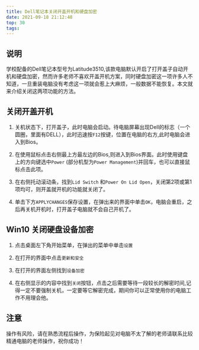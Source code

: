 ```yaml
---
title: Dell笔记本关闭开盖开机和硬盘加密
date: 2021-09-18 21:12:48
top: 30
tags:
---
```


## 说明

学校配备的Dell笔记本型号为Latitude3510,该款电脑默认开启了打开盖子自动开机和硬盘加密，然而许多老师不喜欢开盖开机方案，同时硬盘加密这一项许多人不知道，一旦重装电脑没有考虑这一项就会惹上大麻烦，一般数据不能恢复。本文就来介绍关闭这两项功能的方法。
<!--more-->

## 关闭开盖开机

1. 关机状态下，打开盖子，此时电脑会启动。待电脑屏幕出现Dell的标志（一个圆圈，里面有DELL），此时迅速按`F12`按键，位置在电脑的右方,此时电脑会进入到Bios。

2. 在使用鼠标点击右侧最上方最左边的Bios,则进入到Bios界面。此时使用键盘上的方向键选中`Power` (部分机型为`Power Management`)并回车，也可以直接鼠标点击此项。

3. 在右侧托动滚动条，找到`Lid Switch` 和`Power On Lid Open`，关闭第2项或第1项均可，则开盖就开机的功能就关闭了。

4. 单击下方`APPLYCHANGES`保存设置，在弹出来的界面中单击`OK`，电脑会重启，之后再关机开机时，打开盖子电脑就不会自己开机了。

## Win10 关闭硬盘设备加密

1. 点击桌面左下角开始菜单，在弹出的菜单中单击`设置`

2. 在打开的界面中点击`更新和安全`

3. 在打开的界面左侧找到`设备加密`

4. 在右侧显示的内容中找到`关闭`按钮，点击之后需要等待一段较长的解密时间,记得一定不要强制关机，一定要等它解密完成，期间你可以正常使用你的电脑工作不用理会他。

## 注意

操作有风险，请在熟悉流程后操作，为保险起见对电脑不太了解的老师请联系比较精通电脑的老师操作，祝你成功！


